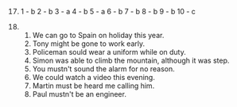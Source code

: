 17.
    1 - b
    2 - b
    3 - a
    4 - b
    5 - a
    6 - b
    7 - b
    8 - b
    9 - b
    10 - c

19.
    1. We can go to Spain on holiday this year.
    2. Tony might be gone to work early.
    3. Policeman sould wear a uniform while on duty.
    4. Simon was able to climb the mountain, although it was step.
    5. You mustn't sound the alarm for no reason.
    6. We could watch a video this evening.
    7. Martin must be heard me calling him.
    8. Paul mustn't be an engineer.